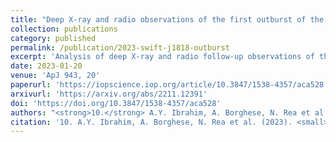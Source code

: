 ```yaml
---
title: "Deep X-ray and radio observations of the first outburst of the young magnetar Swift J1818.0−1607"
collection: publications
category: published
permalink: /publication/2023-swift-j1818-outburst
excerpt: 'Analysis of deep X-ray and radio follow-up observations of the first detected outburst from the young magnetar Swift J1818.0−1607.'
date: 2023-01-20
venue: 'ApJ 943, 20'
paperurl: 'https://iopscience.iop.org/article/10.3847/1538-4357/aca528'
arxivurl: 'https://arxiv.org/abs/2211.12391'
doi: 'https://doi.org/10.3847/1538-4357/aca528'
authors: "<strong>10.</strong> A.Y. Ibrahim, A. Borghese, N. Rea et al."
citation: '10. A.Y. Ibrahim, A. Borghese, N. Rea et al. (2023). <small><strong>Deep X-ray and radio observations of the first outburst of the young magnetar Swift J1818.0−1607</strong></small>. <em>ApJ <b>943</b>, 20</em>. (<a href="https://arxiv.org/abs/2211.12391">arXiv</a>, <a href="https://ui.adsabs.harvard.edu/abs/2023ApJ...943...20I/abstract">ADS</a>, <a href="https://doi.org/10.3847/1538-4357/aca528">DOI</a>)'
---
```

